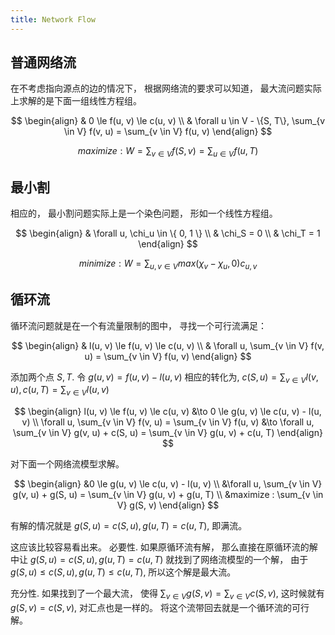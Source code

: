 ```yaml
---
title: Network Flow
---
```


## 普通网络流

在不考虑指向源点的边的情况下， 根据网络流的要求可以知道， 最大流问题实际上求解的是下面一组线性方程组。

$$
\begin{align}
  & 0 \le f(u, v) \le c(u, v) \\
  & \forall u \in V - \{S, T\},  \sum_{v \in V} f(v, u) = \sum_{v \in V} f(u, v)
\end{align}
$$

$$
  maximize : W = \sum_{v \in V} f(S, v) = \sum_{u \in V} f(u, T)
$$


## 最小割

相应的， 最小割问题实际上是一个染色问题， 形如一个线性方程组。

$$
\begin{align}
  & \forall u, \chi_u \in \{ 0, 1 \} \\
  & \chi_S = 0 \\
  & \chi_T = 1
\end{align}
$$

$$
  minimize : W = \sum_{u, v \in V} max(\chi_v - \chi_u, 0) c_{u, v}
$$

## 循环流

循环流问题就是在一个有流量限制的图中， 寻找一个可行流满足：

$$
\begin{align}
  & l(u, v) \le f(u, v) \le c(u, v) \\
  & \forall u,  \sum_{v \in V} f(v, u) = \sum_{v \in V} f(u, v)
\end{align}
$$

添加两个点 $S, T$. 
令 $g(u, v) = f(u, v) - l(u, v)$ 相应的转化为, $c(S, u) = \sum_{v \in V} l(v, u), c(u, T) = \sum_{v \in V} l(u, v)$

$$
\begin{align}
  l(u, v) \le f(u, v) \le c(u, v) &\to 0 \le g(u, v) \le c(u, v) - l(u, v) \\
  \forall u, \sum_{v \in V} f(v, u) = \sum_{v \in V} f(u, v) &\to 
  \forall u, \sum_{v \in V} g(v, u) + c(S, u) = \sum_{v \in V} g(u, v) + c(u, T) 
\end{align}
$$

对下面一个网络流模型求解。 

$$
\begin{align}
  &0 \le g(u, v) \le c(u, v) - l(u, v) \\
  &\forall u, \sum_{v \in V} g(v, u) + g(S, u) = \sum_{v \in V} g(u, v) + g(u, T) \\
  &maximize : \sum_{v \in V} g(S, v)
\end{align}
$$

有解的情况就是 $g(S, u) = c(S, u), g(u, T) = c(u, T)$, 即满流。

这应该比较容易看出来。 
必要性. 如果原循环流有解， 那么直接在原循环流的解中让 $g(S, u) = c(S, u), g(u, T) = c(u, T)$ 就找到了网络流模型的一个解， 由于 $g(S, u) \le c(S, u), g(u, T) \le c(u, T)$, 所以这个解是最大流。 

充分性. 如果找到了一个最大流， 使得 $\sum_{v \in V} g(S, v) = \sum_{v \in V} c(S, v)$, 这时候就有 $g(S, v) = c(S, v)$, 对汇点也是一样的。 将这个流带回去就是一个循环流的可行解。 


